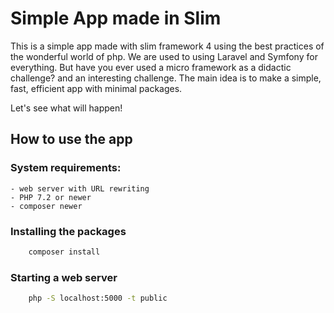 # Simple App made in Slim 
This is a simple app made with slim framework 4 using the best practices of the wonderful world of php.
We are used to using Laravel and Symfony for everything. But have you ever used a micro framework as a didactic challenge? and an interesting challenge.
The main idea is to make a simple, fast, efficient app with minimal packages.

Let's see what will happen!

## How to use the app

### System requirements:

    - web server with URL rewriting
    - PHP 7.2 or newer
    - composer newer

### Installing the packages

```bash
    composer install
```

### Starting a web server

```bash
    php -S localhost:5000 -t public
```
